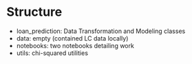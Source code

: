# Structure 
 - loan_prediction:  Data Transformation and Modeling classes
 - data:  empty (contained LC data locally)
 - notebooks: two notebooks detailing work
 - utils:  chi-squared utilities 

